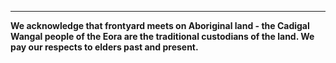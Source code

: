 ______

**We acknowledge that frontyard meets on Aboriginal land - the Cadigal Wangal people of the Eora are the traditional custodians of the land. We pay our respects to elders past and present.**